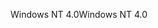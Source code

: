 <span data-ttu-id="96377-101">Windows NT 4.0</span><span class="sxs-lookup"><span data-stu-id="96377-101">Windows NT 4.0</span></span>